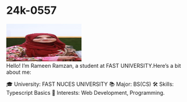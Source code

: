 # 24k-0557
<img src="img.jpeg" width="200" height="100"><br>
Hello! I’m Rameen Ramzan, a student at FAST UNIVERSITY.Here’s a bit about me:

🎓 University: FAST NUCES UNIVERSITY
📚 Major: BS(CS)
🛠 Skills: Typescript Basics
🌟 Interests: Web Development, Programming.